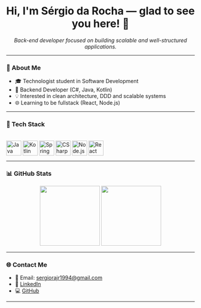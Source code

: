 <h1 align="center">Hi, I'm Sérgio da Rocha — glad to see you here! 👋</h1>

<p align="center">
  <i>Back-end developer focused on building scalable and well-structured applications.</i>
</p>

---

### 🚀 About Me

- 🎓 Technologist student in Software Development
- 💼 Backend Developer (C#, Java, Kotlin)
- 💡 Interested in clean architecture, DDD and scalable systems
- 🌐 Learning to be fullstack (React, Node.js)

---

### 🧰 Tech Stack

<div style="display: inline_block"><br>
  <img align="center" alt="Java" height="40" width="40" src="https://cdn.jsdelivr.net/gh/devicons/devicon/icons/java/java-original.svg">
  <img align="center" alt="Kotlin" height="40" width="40" src="https://cdn.jsdelivr.net/gh/devicons/devicon/icons/kotlin/kotlin-original.svg">
  <img align="center" alt="Spring" height="40" width="40" src="https://cdn.jsdelivr.net/gh/devicons/devicon/icons/spring/spring-original.svg">
  <img align="center" alt="CSharp" height="40" width="40" src="https://cdn.jsdelivr.net/gh/devicons/devicon/icons/csharp/csharp-original.svg">
  <img align="center" alt="Node.js" height="40" width="40" src="https://cdn.jsdelivr.net/gh/devicons/devicon/icons/nodejs/nodejs-original.svg">
  <img align="center" alt="React" height="40" width="40" src="https://cdn.jsdelivr.net/gh/devicons/devicon/icons/react/react-original.svg">
</div>

---

### 📊 GitHub Stats

<div align="center">
  <img height="160em" src="https://github-readme-stats.vercel.app/api?username=SergioRochaJr&show_icons=true&theme=radical&include_all_commits=true&count_private=true"/>
  <img height="160em" src="https://github-readme-stats.vercel.app/api/top-langs/?username=SergioRochaJr&layout=compact&langs_count=7&theme=radical"/>
</div>

---

### 🌐 Contact Me

- 📧 Email: sergiorajr1994@gmail.com  
- 💼 [LinkedIn](https://www.linkedin.com/in/sergiorochaalves)  
- 💻 [GitHub](https://github.com/SergioRochaJr)

---
